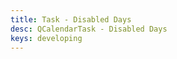 ```yaml
---
title: Task - Disabled Days
desc: QCalendarTask - Disabled Days
keys: developing
---
```


<example-viewer
  title="Disabled Days"
  file="TaskDisabledDays"
  codepen-title="QCalendarTask"
/>
